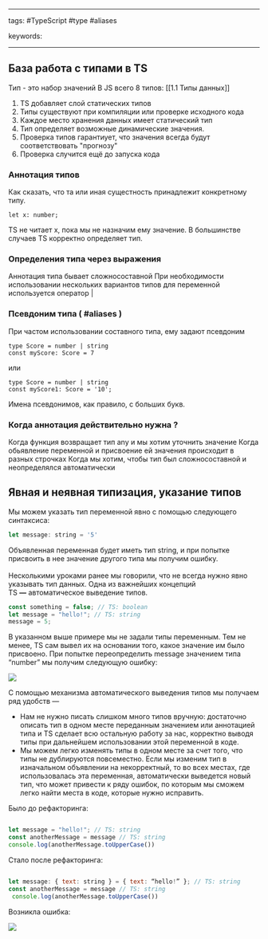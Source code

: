 ____

tags: #TypeScript #type #aliases

keywords:

_____

## База работа с типами в TS

Тип - это набор значений
В JS всего 8 типов: [[1.1 Типы данных]]

1. TS добавляет слой статических типов
2. Типы существуют при компиляции или проверке исходного кода
3. Каждое место хранения данных имеет статический тип
4. Тип определяет возможные динамические значения.
5. Проверка типов гарантиует, что значения всегда будут соответствовать "прогнозу"
6. Проверка случится ещё до запуска кода

### Аннотация типов

Как сказать, что та или иная сущестность принадлежит конкретному типу.
~~~
let x: number;
~~~

TS не читает x, пока мы не назначим ему значение.
В большинстве случаев TS корректно определяет тип.

### Определения типа через выражения

Аннотация типа бывает сложносоставной
При необходимости использовании нескольких вариантов типов для переменной используется оператор |

### Псевдоним типа ( #aliases )

При частом использовании составного типа, ему задают псевдоним
~~~
type Score = number | string
const myScore: Score = 7
~~~
или
~~~
type Score = number | string
const myScore1: Score = '10';
~~~

Имена псевдонимов, как правило, с больших букв.

### Когда аннотация действительно нужна ?

Когда функция возвращает тип any и мы хотим уточнить значение
Когда обьявление переменной и присвоение ей значения происходит в разных строчках
Когда мы хотим, чтобы тип был сложносоставной и неопределялся автоматически

## Явная и неявная типизация, указание типов

Мы можем указать тип переменной явно с помощью следующего синтаксиса:

```javascript
let message: string = '5'
```

Объявленная переменная будет иметь тип string, и при попытке присвоить в нее значение другого типа мы получим ошибку.  
   
Несколькими уроками ранее мы говорили, что не всегда нужно явно указывать тип данных. Одна из важнейших концепций TS **—** автоматическое выведение типов.

```javascript
const something = false; // TS: boolean
let message = "hello!"; // TS: string
message = 5;
```

В указанном выше примере мы не задали типы переменным. Тем не менее, TS сам вывел их на основании того, какое значение им было присвоено. При попытке переопределить message значением типа “number” мы получим следующую ошибку:  

![](https://platform.kata.academy/uploads/2022/7/9/Screenshot%202022-08-09%20at%2019.25.23_18_25_44.png)  
  
С помощью механизма автоматического выведения типов мы получаем ряд удобств —
-   Нам не нужно писать слишком много типов вручную: достаточно описать тип в одном месте переданным значением или аннотацией типа и TS сделает всю остальную работу за нас, корректно выводя типы при дальнейшем использовании этой переменной в коде.
-   Мы можем легко изменять типы в одном месте за счет того, что типы не дублируются повсеместно. Если мы изменим тип в изначальном объявлении на некорректный, то во всех местах, где использовалась эта переменная, автоматически выведется новый тип, что может привести к ряду ошибок, по которым мы сможем легко найти места в коде, которые нужно исправить. 

Было до рефакторинга:

```javascript

let message = "hello!"; // TS: string
const anotherMessage = message // TS: string
console.log(anotherMessage.toUpperCase())
```

Стало после рефакторинга:

```javascript

let message: { text: string } = { text: “hello!” }; // TS: string
const anotherMessage = message // TS: string
 console.log(anotherMessage.toUpperCase())
```

Возникла ошибка:

![](https://platform.kata.academy/uploads/2022/7/9/Screenshot%202022-08-09%20at%2019.27.59_18_28_20.png)
